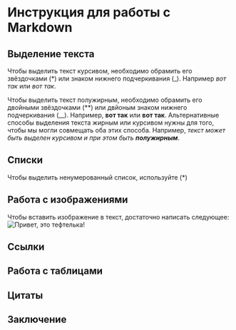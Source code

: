 # Инструкция для работы с Markdown
## Выделение текста 
Чтобы выделить текст курсивом, необходимо обрамить его звёздочками (*) или знаком нижнего подчеркивания (_). Например *вот так* или _вот так_.

Чтобы выделить текст полужирным, необходимо обрамить его двойными звёздочками (**) или двйоным знаком нижнего подчеркивания (__). Например, **вот так** или __вот так__.
Альтернативные способы выделения текста жирным или курсивом нужны для того, чтобы мы могли совмещать оба этих способа. Например, _текст может быть выделен курсивом и при этом быть **полужирным**_.
## Списки
Чтобы выделить ненумерованный список, используйте (*)
## Работа с изображениями
Чтобы вставить изображение в текст, достаточно написать следующее:
![Привет, это тефтелька!](teftelka.jpg)
## Ссылки
## Работа с таблицами
## Цитаты
## Заключение